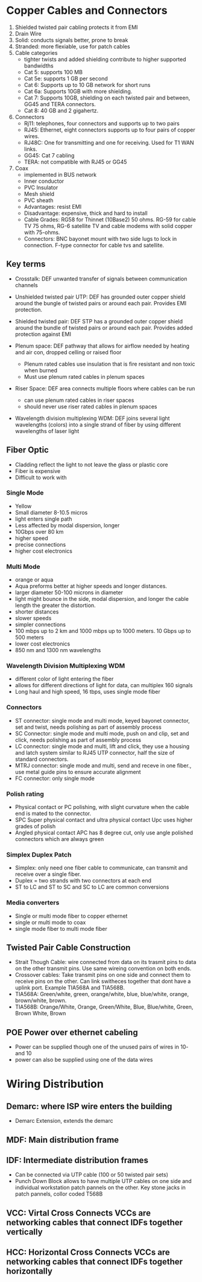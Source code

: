 # Copper Cables and Connectors

1. Shielded twisted pair cabling protects it from EMI 
2. Drain Wire  
3. Solid: conducts signals better, prone to break 
4. Stranded: more flexiable, use for patch cables 
5. Cable categories
	- tighter twists and added shielding contribute to higher supported bandwidths 
	- Cat 5: supports 100 MB
	- Cat 5e: supports 1 GB per second
	- Cat 6: Supports up to 10 GB network for short runs
	- Cat 6a: Supports 10GB with more shielding.
	- Cat 7: Supports 10GB, shielding on each twisted pair and between, GG45 and TERA connectors.
	- Cat 8: 40 GB and 2 gigahertz. 
6. Connectors
	- Rj11: telephones, four connectors and supports up to two pairs
	- RJ45: Ethernet, eight connectors supports up to four pairs of copper wires. 
	- RJ48C: One for transmitting and one for receiving. Used for T1 WAN links. 
	- GG45: Cat 7 cabling 
	- TERA: not compatible with RJ45 or GG45
7. Coax
	- implemented in BUS network 
	- Inner conductor
	- PVC Insulator
	- Mesh shield
	- PVC sheath
	- Advantages: resist EMI
	- Disadvantage: expensive, thick and hard to install
	- Cable Grades: RG58 for Thinnet (10Base2) 50 ohms. RG-59 for cable TV 75 ohms, RG-6 satellite TV and cable modems with solid copper with 75-ohms. 
	- Connectors: BNC bayonet mount with two side lugs to lock in connection. F-type connector for cable tvs and satellite. 


## Key terms

- Crosstalk: DEF unwanted transfer of signals between communication channels
- Unshielded twisted pair UTP: DEF has grounded outer copper shield around the bungle of twisted pairs or around each pair. Provides EMI protection.
- Shielded twisted pair: DEF STP has a grounded outer copper shield around the bundle of twisted pairs or around each pair. Provides added protection against EMI
- Plenum space: DEF pathway that allows for airflow needed by heating and air con, dropped celling or raised floor
	- Plenum rated cables use insulation that is fire resistant and non toxic when burned
	- Must use plenum rated cables in plenum spaces

- Riser Space: DEF area connects multiple floors where cables can be run 
	- can use plenum rated cables in riser spaces
	- should never use riser rated cables in plenum spaces

- Wavelength division multiplexing WDM: DEF joins several light wavelengths (colors) into a single strand of fiber by using different wavelengths of laser light

## Fiber Optic
- Cladding reflect the light to not leave the glass or plastic core
- Fiber is expensive
- Difficult to work with 
### Single Mode
- Yellow
- Small diameter 8-10.5 micros
- light enters single path
- Less affected by modal dispersion, longer
- 10Gbps over 80 km
- higher speed
- precise connections
- higher cost electronics 

### Multi Mode
- orange or aqua
- Aqua preforms better at higher speeds and longer distances. 
- larger diameter 50-100 microns in diameter 
- light might bounce in the side, modal dispersion, and longer the cable length the greater the distortion. 
- shorter distances 
- slower speeds
- simpler connections
- 100 mbps up to 2 km and 1000 mbps up to 1000 meters. 10 Gbps up to 500 meters 
- lower cost electronics
- 850 nm and 1300 nm wavelengths

### Wavelength Division Multiplexing WDM
- different color of light entering the fiber 
- allows for different directions of light for data, can multiplex 160 signals
- Long haul and high speed, 16 tbps, uses single mode fiber 

### Connectors
- ST connector: single mode and multi mode, keyed bayonet connector, set and twist, needs polishing as part of assembly process
- SC Connector: single mode and multi mode, push on and clip, set and click, needs polishing as part of assembly process
- LC connector: single mode and multi, lift and click, they use a housing and latch system similar to RJ45 UTP connector, half the size of standard connectors.  
- MTRJ connector: single mode and multi, send and receve in one fiber., use metal guide pins to ensure accurate alignment 
- FC connector: only single mode

### Polish rating 
- Physical contact or PC polishing, with slight curvature when the cable end is mated to the connector. 
- SPC Super physical contact and ultra physical contact Upc uses higher grades of polish 
- Angled physical contact APC has 8 degree cut, only use angle polished connectors which are always green

### Simplex Duplex Patch
- Simplex: only need one fiber cable to communicate, can transmit and receive over a single fiber. 
- Duplex = two strands with two connectors at each end
- ST to LC and ST to SC and SC to LC are common conversions

### Media converters 
- Single or multi mode fiber to copper ethernet 
- single or multi mode to coax 
- single mode fiber to multi mode fiber

## Twisted Pair Cable Construction
- Strait Though Cable: wire connected from data on its trasmit pins to data on the other transmit pins. Use same wireing convention on both ends.
- Crossover cables: Take transmit pins on one side and connect them to receive pins on the other. Can link switheces together that dont have a uplink port. Example TIA568A and TIA568B. 
- TIA568A: Green/white, green, orange/white, blue, blue/white, orange, brown/white, brown.
- TIA568B: Orange/White, Orange, Green/White, Blue, Blue/white, Green, Brown White, Brown

## POE Power over ethernet cabeling
- Power can be supplied though one of the unused pairs of wires in 10- and 10 
- power can also be supplied using one of the data wires

# Wiring Distribution
## Demarc: where ISP wire enters the building
- Demarc Extension, extends the demarc

## MDF: Main distribution frame
## IDF: Intermediate distribution frames
- Can be connected via UTP cable (100 or 50 twisted pair sets)
- Punch Down Block allows to have multiple UTP cables on one side and individual workstation patch pannels on the other. Key stone jacks in patch pannels, collor coded T568B 
## VCC: Virtal Cross Connects VCCs are networking cables that connect IDFs together vertically 
## HCC: Horizontal Cross Connects VCCs are networking cables that connect IDFs together horizontally  

